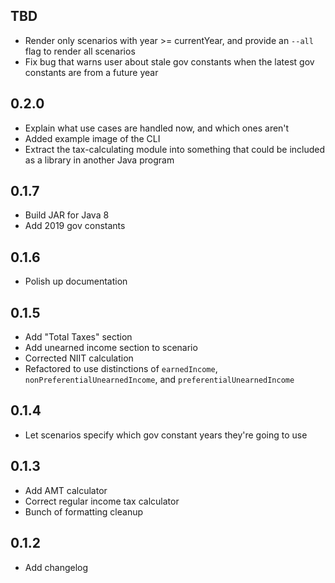 TBD
----
* Render only scenarios with year >= currentYear, and provide an `--all` flag to render all scenarios
* Fix bug that warns user about stale gov constants when the latest gov constants are from a future year

0.2.0
-----
* Explain what use cases are handled now, and which ones aren't
* Added example image of the CLI
* Extract the tax-calculating module into something that could be included as a library in another Java program

0.1.7
-----
* Build JAR for Java 8
* Add 2019 gov constants

0.1.6
-----
* Polish up documentation

0.1.5
----
* Add "Total Taxes" section
* Add unearned income section to scenario
* Corrected NIIT calculation
* Refactored to use distinctions of `earnedIncome`, `nonPreferentialUnearnedIncome`, and `preferentialUnearnedIncome`

0.1.4
-----
* Let scenarios specify which gov constant years they're going to use

0.1.3
-----
* Add AMT calculator
* Correct regular income tax calculator
* Bunch of formatting cleanup

0.1.2
-----
* Add changelog
